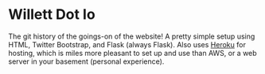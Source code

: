# Willett Dot Io

The git history of the goings-on of the website! A pretty simple setup using HTML, Twitter Bootstrap, and Flask (always Flask). Also uses [Heroku](https://www.heroku.com/platform) for hosting, which is miles more pleasant to set up and use than AWS, or a web server in your basement (personal experience).